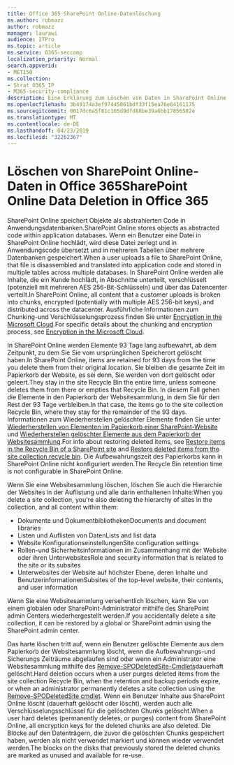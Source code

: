 ```yaml
---
title: Office 365 SharePoint Online-Datenlöschung
ms.author: robmazz
author: robmazz
manager: laurawi
audience: ITPro
ms.topic: article
ms.service: O365-seccomp
localization_priority: Normal
search.appverid:
- MET150
ms.collection:
- Strat_O365_IP
- M365-security-compliance
description: Eine Erklärung zum Löschen von Daten in SharePoint Online.
ms.openlocfilehash: 3b49174a3ef97445061bdf33f15ea76e84161175
ms.sourcegitcommit: 0017dc6a5f81c165d9dfd88be39a6bb17856582e
ms.translationtype: MT
ms.contentlocale: de-DE
ms.lasthandoff: 04/23/2019
ms.locfileid: "32262367"
---
```

# <a name="sharepoint-online-data-deletion-in-office-365"></a><span data-ttu-id="15170-103">Löschen von SharePoint Online-Daten in Office 365</span><span class="sxs-lookup"><span data-stu-id="15170-103">SharePoint Online Data Deletion in Office 365</span></span>

<span data-ttu-id="15170-104">SharePoint Online speichert Objekte als abstrahierten Code in Anwendungsdatenbanken.</span><span class="sxs-lookup"><span data-stu-id="15170-104">SharePoint Online stores objects as abstracted code within application databases.</span></span> <span data-ttu-id="15170-105">Wenn ein Benutzer eine Datei in SharePoint Online hochlädt, wird diese Datei zerlegt und in Anwendungscode übersetzt und in mehreren Tabellen über mehrere Datenbanken gespeichert.</span><span class="sxs-lookup"><span data-stu-id="15170-105">When a user uploads a file to SharePoint Online, that file is disassembled and translated into application code and stored in multiple tables across multiple databases.</span></span> <span data-ttu-id="15170-106">In SharePoint Online werden alle Inhalte, die ein Kunde hochlädt, in Abschnitte unterteilt, verschlüsselt (potenziell mit mehreren AES 256-Bit-Schlüsseln) und über das Datencenter verteilt.</span><span class="sxs-lookup"><span data-stu-id="15170-106">In SharePoint Online, all content that a customer uploads is broken into chunks, encrypted (potentially with multiple AES 256-bit keys), and distributed across the datacenter.</span></span> <span data-ttu-id="15170-107">Ausführliche Informationen zum Chunking-und Verschlüsselungsprozess finden Sie unter [Encryption in the Microsoft Cloud](office-365-encryption-in-the-microsoft-cloud-overview.md).</span><span class="sxs-lookup"><span data-stu-id="15170-107">For specific details about the chunking and encryption process, see [Encryption in the Microsoft Cloud](office-365-encryption-in-the-microsoft-cloud-overview.md).</span></span> 

<span data-ttu-id="15170-108">In SharePoint Online werden Elemente 93 Tage lang aufbewahrt, ab dem Zeitpunkt, zu dem Sie Sie vom ursprünglichen Speicherort gelöscht haben.</span><span class="sxs-lookup"><span data-stu-id="15170-108">In SharePoint Online, items are retained for 93 days from the time you delete them from their original location.</span></span> <span data-ttu-id="15170-109">Sie bleiben die gesamte Zeit im Papierkorb der Website, es sei denn, Sie werden von dort gelöscht oder geleert.</span><span class="sxs-lookup"><span data-stu-id="15170-109">They stay in the site Recycle Bin the entire time, unless someone deletes them from there or empties that Recycle Bin.</span></span> <span data-ttu-id="15170-110">In diesem Fall gehen die Elemente in den Papierkorb der Websitesammlung, in dem Sie für den Rest der 93 Tage verbleiben.</span><span class="sxs-lookup"><span data-stu-id="15170-110">In that case, the items go to the site collection Recycle Bin, where they stay for the remainder of the 93 days.</span></span> <span data-ttu-id="15170-111">Informationen zum Wiederherstellen gelöschter Elemente finden Sie unter [Wiederherstellen von Elementen im Papierkorb einer SharePoint-Website](https://support.office.com/en-us/article/6df466b6-55f2-4898-8d6e-c0dff851a0be#ID0EAADAAA=Online
) und [Wiederherstellen gelöschter Elemente aus dem Papierkorb der Websitesammlung](https://support.office.com/article/5fa924ee-16d7-487b-9a0a-021b9062d14b).</span><span class="sxs-lookup"><span data-stu-id="15170-111">For info about restoring deleted items, see [Restore items in the Recycle Bin of a SharePoint site](https://support.office.com/en-us/article/6df466b6-55f2-4898-8d6e-c0dff851a0be#ID0EAADAAA=Online
) and [Restore deleted items from the site collection recycle bin](https://support.office.com/article/5fa924ee-16d7-487b-9a0a-021b9062d14b).</span></span> <span data-ttu-id="15170-112">Die Aufbewahrungszeit des Papierkorbs kann in SharePoint Online nicht konfiguriert werden.</span><span class="sxs-lookup"><span data-stu-id="15170-112">The Recycle Bin retention time is not configurable in SharePoint Online.</span></span>

<span data-ttu-id="15170-113">Wenn Sie eine Websitesammlung löschen, löschen Sie auch die Hierarchie der Websites in der Auflistung und alle darin enthaltenen Inhalte:</span><span class="sxs-lookup"><span data-stu-id="15170-113">When you delete a site collection, you're also deleting the hierarchy of sites in the collection, and all content within them:</span></span>
- <span data-ttu-id="15170-114">Dokumente und Dokumentbibliotheken</span><span class="sxs-lookup"><span data-stu-id="15170-114">Documents and document libraries</span></span>
- <span data-ttu-id="15170-115">Listen und Auflisten von Daten</span><span class="sxs-lookup"><span data-stu-id="15170-115">Lists and list data</span></span>
- <span data-ttu-id="15170-116">Website Konfigurationseinstellungen</span><span class="sxs-lookup"><span data-stu-id="15170-116">Site configuration settings</span></span>
- <span data-ttu-id="15170-117">Rollen-und Sicherheitsinformationen im Zusammenhang mit der Website oder ihren Unterwebsites</span><span class="sxs-lookup"><span data-stu-id="15170-117">Role and security information that is related to the site or its subsites</span></span>
- <span data-ttu-id="15170-118">Unterwebsites der Website auf höchster Ebene, deren Inhalte und Benutzerinformationen</span><span class="sxs-lookup"><span data-stu-id="15170-118">Subsites of the top-level website, their contents, and user information</span></span>

<span data-ttu-id="15170-119">Wenn Sie eine Websitesammlung versehentlich löschen, kann Sie von einem globalen oder SharePoint-Administrator mithilfe des SharePoint admin Centers wiederhergestellt werden.</span><span class="sxs-lookup"><span data-stu-id="15170-119">If you accidentally delete a site collection, it can be restored by a global or SharePoint admin using the SharePoint admin center.</span></span> 

<span data-ttu-id="15170-120">Das harte löschen tritt auf, wenn ein Benutzer gelöschte Elemente aus dem Papierkorb der Websitesammlung löscht, wenn die Aufbewahrungs-und Sicherungs Zeiträume abgelaufen sind oder wenn ein Administrator eine Websitesammlung mithilfe des [Remove-SPODeletedSite-Cmdlets](/powershell/module/sharepoint-online/Remove-SPODeletedSite?view=sharepoint-ps)dauerhaft gelöscht.</span><span class="sxs-lookup"><span data-stu-id="15170-120">Hard deletion occurs when a user purges deleted items from the site collection Recycle Bin, when the retention and backup periods expire, or when an administrator permanently deletes a site collection using the [Remove-SPODeletedSite cmdlet](/powershell/module/sharepoint-online/Remove-SPODeletedSite?view=sharepoint-ps).</span></span> <span data-ttu-id="15170-121">Wenn ein Benutzer Inhalte aus SharePoint Online löscht (dauerhaft gelöscht oder löscht), werden auch alle Verschlüsselungsschlüssel für die gelöschten Chunks gelöscht.</span><span class="sxs-lookup"><span data-stu-id="15170-121">When a user hard deletes (permanently deletes, or purges) content from SharePoint Online, all encryption keys for the deleted chunks are also deleted.</span></span> <span data-ttu-id="15170-122">Die Blöcke auf den Datenträgern, die zuvor die gelöschten Chunks gespeichert haben, werden als nicht verwendet markiert und können wieder verwendet werden.</span><span class="sxs-lookup"><span data-stu-id="15170-122">The blocks on the disks that previously stored the deleted chunks are marked as unused and available for re-use.</span></span>

